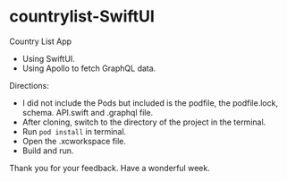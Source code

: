# countrylist-SwiftUI
Country List App
- Using SwiftUI.
- Using Apollo to fetch GraphQL data.

Directions:
- I did not include the Pods but included is the podfile, the podfile.lock, schema. API.swift and .graphql file.
- After cloning, switch to the directory of the project in the terminal.
- Run `pod install` in terminal.
- Open the .xcworkspace file.
- Build and run.

Thank you for your feedback. Have a wonderful week.
